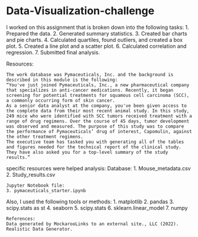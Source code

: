 # Data-Visualization-challenge
 I worked on this assignment that is broken down into the following tasks:
 	1. Prepared the data.
 	2. Generated summary statistics.
 	3. Created bar charts and pie charts.
 	4. Calculated quartiles, found outliers, and created a box plot.
 	5. Created a line plot and a scatter plot.
 	6. Calculated correlation and regression.
 	7. Submitted final analysis.
 
Resources:
	
	The work database was Pymaceuticals, Inc. and the background is described in this module is the following:
   	“You've just joined Pymaceuticals, Inc., a new pharmaceutical company that specializes in anti-cancer medications. Recently, it began screening for potential treatments for squamous cell carcinoma (SCC), a commonly occurring form of skin cancer.
   	As a senior data analyst at the company, you've been given access to the complete data from their most recent animal study. In this study, 249 mice who were identified with SCC tumors received treatment with a range of drug regimens. Over the course of 45 days, tumor development was observed and measured. The purpose of this study was to compare the performance of Pymaceuticals’ drug of interest, Capomulin, against the other treatment regimens.
   	The executive team has tasked you with generating all of the tables and figures needed for the technical report of the clinical study. They have also asked you for a top-level summary of the study results.”
   specific resources were helped analysis:
   	Database:
   	1. Mouse_metadata.csv
   	2. Study_results.csv
  	
   	Jupyter Notebook file:
   	3. pymaceuticals_starter.ipynb
 
  Also, I used the following tools or methods:
    	1. matplotlib
    	2. pandas
    	3. scipy.stats as st
    	4. seaborn
    	5. scipy.stats
    	6. sklearn.linear_model
    	7. numpy
 	
	References:
	Data generated by MockarooLinks to an external site., LLC (2022). Realistic Data Generator.

     
